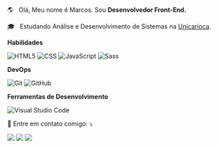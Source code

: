 🌎 &nbsp; Olá, Meu nome é Marcos. Sou <strong>Desenvolvedor Front-End.</strong>
 
🎓 &nbsp; Estudando Análise e Desenvolvimento de Sistemas na <a href="https://www.unicarioca.edu.br" target="blank">Unicarioca</a>.
  
**Habilidades** 
 
![HTML5](https://img.shields.io/badge/-HTML5-333333?style=flat&logo=HTML5)
![CSS](https://img.shields.io/badge/-CSS-333333?style=flat&logo=CSS3&logoColor=1572B6)
![JavaScript](https://img.shields.io/badge/-JavaScript-333333?style=flat&logo=javascript)
![Sass](https://img.shields.io/badge/Sass-333333?style=flat&logo=sass)
  
**DevOps**

 ![Git](https://img.shields.io/badge/-Git-333333?style=flat&logo=git)
 ![GitHub](https://img.shields.io/badge/-GitHub-333333?style=flat&logo=github)
  
**Ferramentas de Desenvolvimento**

 ![Visual Studio Code](https://img.shields.io/badge/-Visual%20Studio%20Code-333333?style=flat&logo=visual-studio-code&logoColor=007ACC)

<p align="left">
  💌 Entre em contato comigo: ⤵️
</p>

<p align="left">
  <a href="mailto:marcos_dez29@hotmail.com?" alt="Gmail">
  <img src="https://img.shields.io/badge/-Gmail-FF0000?style=flat-square&labelColor=FF0000&logo=gmail&logoColor=white" /></a>

  <a href="https://www.linkedin.com/in/marcos-paulo-768a2b1a3/" alt="Linkedin">
  <img src="https://img.shields.io/badge/-Linkedin-0e76a8?style=flat-square&logo=Linkedin&logoColor=white" /></a>

  <a href="https://www.instagram.com/mvrcosp/" alt="Instagram">
  <img src="https://img.shields.io/badge/-Instagram-DF0174?style=flat-square&labelColor=DF0174&logo=instagram&logoColor=white" /></a>
</p>  
